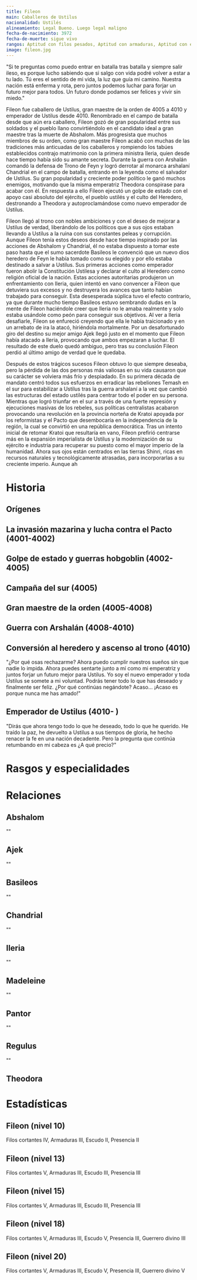 ```yaml
---
title: Fileon
main: Caballeros de Ustilus
nacionalidad: Ustilés
alineamiento: Legal Bueno. Luego legal maligno
fecha-de-nacimiento: 3972
fecha-de-muerte: sigue vivo
rangos: Aptitud con filos pesados, Aptitud con armaduras, Aptitud con escudo, Presencia, Guerrero divino
image: fileon.jpg
---
```


"Si te preguntas como puedo entrar en batalla tras batalla y siempre salir ileso, es porque lucho sabiendo que si salgo con vida podré volver a estar a tu lado. Tú eres el sentido de mi vida, la luz que guía mi camino. Nuestra nación está enferma y rota, pero juntos podemos luchar para forjar un futuro mejor para todos. Un futuro donde podamos ser felices y vivir sin miedo."

Fileon fue caballero de Ustilus, gran maestre de la orden de 4005 a 4010 y emperador de Ustilus desde 4010. Renombrado en el campo de batalla desde que aún era caballero, Fileon gozó de gran popularidad entre sus soldados y el pueblo llano convirtiéndolo en el candidato ideal a gran maestre tras la muerte de Abshalom. Más progresista que muchos miembros de su orden, como gran maestre Fileon acabó con muchas de las tradiciones más anticuadas de los caballeros y rompiendo los tabúes establecidos contrajo matrimonio con la primera ministra Ileria, quien desde hace tiempo había sido su amante secreta. Durante la guerra con Arshalán comandó la defensa de Trono de Feyn y logró derrotar al monarca arshalaní Chandrial en el campo de batalla, entrando en la leyenda como el salvador de Ustilus. Su gran popularidad y creciente poder político le ganó muchos enemigos, motivando que la misma emperatriz Theodora conspirase para acabar con él. En respuesta a ello Fileon ejecutó un golpe de estado con el apoyo casi absoluto del ejército, el pueblo ustilés y el culto del Heredero, destronando a Theodora y autoproclamándose como nuevo emperador de Ustilus. 

Fileon llegó al trono con nobles ambiciones y con el deseo de mejorar a Ustilus de verdad, liberándolo de los políticos que a sus ojos estaban llevando a Ustilus a la ruina con sus constantes peleas y corrupción. Aunque Fileon tenía estos deseos desde hace tiempo inspirado por las acciones de Abshalom y Chandrial, él no estaba dispuesto a tomar este paso hasta que el sumo sacerdote Basileos le convenció que un nuevo dios heredero de Feyn le había tomado como su elegido y por ello estaba destinado a salvar a Ustilus. Sus primeras acciones como emperador fueron abolir la Constitución Ustilesa y declarar el culto al Heredero como religión oficial de la nación. Estas acciones autoritarias produjeron un enfrentamiento con Ileria, quien intentó en vano convencer a Fileon que detuviera sus excesos y no destruyera los avances que tanto habían trabajado para conseguir. Esta desesperada súplica tuvo el efecto contrario, ya que durante mucho tiempo Basileos estuvo sembrando dudas en la mente de Fileon haciéndole creer que Ileria no le amaba realmente y solo estaba usándole como peón para conseguir sus objetivos. Al ver a Ileria desafiarle, Fileon se enfureció creyendo que ella le había traicionado y en un arrebato de ira la atacó, hiriéndola mortalmente. Por un desafortunado giro del destino su mejor amigo Ajek llegó justo en el momento que Fileon había atacado a Ileria, provocando que ambos empezaran a luchar. El resultado de este duelo quedó ambiguo, pero tras su conclusión Fileon perdió al último amigo de verdad que le quedaba.

Después de estos trágicos sucesos Fileon obtuvo lo que siempre deseaba, pero la pérdida de las dos personas más valiosas en su vida causaron que su carácter se volviera más frío y despiadado. En su primera década de mandato centró todos sus esfuerzos en erradicar las rebeliones Temash en el sur para estabilizar a Ustilus tras la guerra arshalaní a la vez que cambió las estructuras del estado ustilés para centrar todo el poder en su persona. Mientras que logró triunfar en el sur a través de una fuerte represión y ejecuciones masivas de los rebeles, sus políticas centralistas acabaron provocando una revolución en la provincia norteña de Kratoi apoyada por los reformistas y el Pacto que desembocaría en la independencia de la región, la cual se convirtió en una república democrática. Tras un intento inicial de retomar Kratoi que resultaría en vano, Fileon prefirió centrarse más en la expansión imperialista de Ustilus y la modernización de su ejército e industria para recuperar su puesto como el mayor imperio de la humanidad. Ahora sus ojos están centrados en las tierras Shinri, ricas en recursos naturales y tecnológicamente atrasadas, para incorporarlas a su creciente imperio. Aunque ah

# Historia

## Orígenes



## La invasión mazarina y lucha contra el Pacto (4001-4002)



## Golpe de estado y guerras hobgoblin (4002-4005)



## Campaña del sur (4005)



## Gran maestre de la orden (4005-4008)



## Guerra con Arshalán (4008-4010)



## Conversión al heredero y ascenso al trono (4010)

"¿Por qué osas rechazarme? Ahora puedo cumplir nuestros sueños sin que nadie lo impida. Ahora puedes sentarte junto a mí como mi emperatriz y juntos forjar un futuro mejor para Ustilus. Yo soy el nuevo emperador y toda Ustilus se somete a mi voluntad. Podrás tener todo lo que has deseado y finalmente ser feliz. ¿Por qué continúas negándote? Acaso... ¡Acaso es porque nunca me has amado!"

## Emperador de Ustilus (4010- )

"Dirás que ahora tengo todo lo que he deseado, todo lo que he querido. He traído la paz, he devuelto a Ustilus a sus tiempos de gloria, he hecho renacer la fe en una nación decadente. Pero la pregunta que continúa retumbando en mi cabeza es ¿A qué precio?"

# Rasgos y especialidades



# Relaciones

## Abshalom

""

## Ajek

""

## Basileos

""

## Chandrial

""

## Ileria

""

## Madeleine

""

## Pantor

"" 

## Regulus

""

## Theodora

# Estadísticas

## Fileon (nivel 10)

Filos cortantes IV, Armaduras III, Escudo II, Presencia II

## Fileon (nivel 13)

Filos cortantes V, Armaduras III, Escudo III, Presencia III

## Fileon (nivel 15)

Filos cortantes V, Armaduras III, Escudo III, Presencia III

## Fileon (nivel 18)

Filos cortantes V, Armaduras III, Escudo V, Presencia III, Guerrero divino III

## Fileon (nivel 20)

Filos cortantes V, Armaduras III, Escudo V, Presencia III, Guerrero divino V